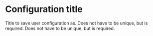 # Configuration title

Title to save user configuration as. Does not have to be unique, but is required. Does not have to be unique, but is required.